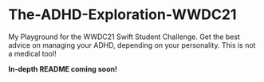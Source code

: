 # The-ADHD-Exploration-WWDC21
My Playground for the WWDC21 Swift Student Challenge. Get the best advice on managing your ADHD, depending on your personality. This is not a medical tool!

**In-depth README coming soon!**
